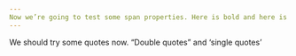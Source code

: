 ```yaml
---
Now we’re going to test some span properties. Here is bold and here is italic. Here is bold italic. Here is a link to Cloudstitch.
---
```


We should try some quotes now. “Double quotes” and ‘single quotes’